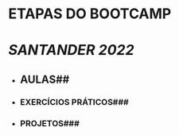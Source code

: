 # 	ETAPAS DO BOOTCAMP

#           *SANTANDER 2022*



- ## AULAS##

- ### EXERCÍCIOS PRÁTICOS###

- ### PROJETOS###

